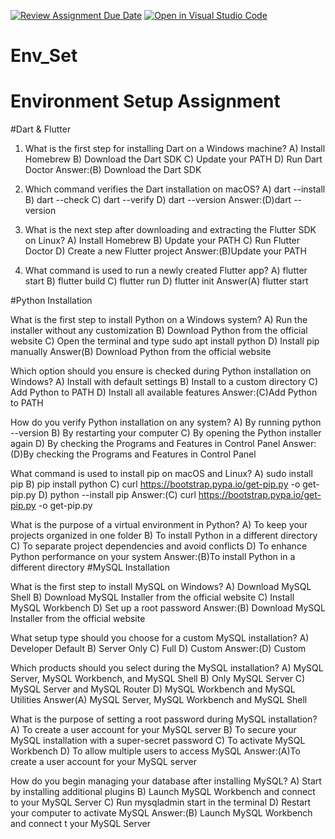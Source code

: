 [![Review Assignment Due Date](https://classroom.github.com/assets/deadline-readme-button-22041afd0340ce965d47ae6ef1cefeee28c7c493a6346c4f15d667ab976d596c.svg)](https://classroom.github.com/a/vnsr1XuU)
[![Open in Visual Studio Code](https://classroom.github.com/assets/open-in-vscode-2e0aaae1b6195c2367325f4f02e2d04e9abb55f0b24a779b69b11b9e10269abc.svg)](https://classroom.github.com/online_ide?assignment_repo_id=15792817&assignment_repo_type=AssignmentRepo)
# Env_Set

# Environment Setup Assignment

#Dart & Flutter
1. What is the first step for installing Dart on a Windows machine?
A) Install Homebrew
B) Download the Dart SDK
C) Update your PATH
D) Run Dart Doctor
Answer:(B) Download the Dart SDK

2. Which command verifies the Dart installation on macOS?
A) dart --install
B) dart --check
C) dart --verify
D) dart --version
Answer:(D)dart --version

3. What is the next step after downloading and extracting the Flutter SDK on Linux?
A) Install Homebrew
B) Update your PATH
C) Run Flutter Doctor
D) Create a new Flutter project
Answer:(B)Update your PATH

4. What command is used to run a newly created Flutter app?
A) flutter start
B) flutter build
C) flutter run
D) flutter init
Answer(A) flutter start 

#Python Installation

What is the first step to install Python on a Windows system?
A) Run the installer without any customization
B) Download Python from the official website
C) Open the terminal and type sudo apt install python
D) Install pip manually
Answer(B) Download Python from the official website

Which option should you ensure is checked during Python installation on Windows?
A) Install with default settings
B) Install to a custom directory
C) Add Python to PATH
D) Install all available features
Answer:(C)Add Python to PATH

How do you verify Python installation on any system?
A) By running python --version
B) By restarting your computer
C) By opening the Python installer again
D) By checking the Programs and Features in Control Panel
Answer:(D)By checking the Programs and Features in Control Panel 

What command is used to install pip on macOS and Linux?
A) sudo install pip
B) pip install python
C) curl https://bootstrap.pypa.io/get-pip.py -o get-pip.py
D) python --install pip
Answer:(C) curl https://bootstrap.pypa.io/get-pip.py -o get-pip.py

What is the purpose of a virtual environment in Python?
A) To keep your projects organized in one folder
B) To install Python in a different directory
C) To separate project dependencies and avoid conflicts
D) To enhance Python performance on your system
Answer:(B)To install Python in a different directory 
#MySQL Installation

What is the first step to install MySQL on Windows?
A) Download MySQL Shell
B) Download MySQL Installer from the official website
C) Install MySQL Workbench
D) Set up a root password
Answer:(B) Download MySQL Installer from the official website 

What setup type should you choose for a custom MySQL installation?
A) Developer Default
B) Server Only
C) Full
D) Custom
Answer:(D) Custom 

Which products should you select during the MySQL installation?
A) MySQL Server, MySQL Workbench, and MySQL Shell
B) Only MySQL Server
C) MySQL Server and MySQL Router
D) MySQL Workbench and MySQL Utilities
Answer(A) MySQL Server, MySQL Workbench and MySQL Shell

What is the purpose of setting a root password during MySQL installation?
A) To create a user account for your MySQL server
B) To secure your MySQL installation with a super-secret password
C) To activate MySQL Workbench
D) To allow multiple users to access MySQL
Answer:(A)To create a user account for your MySQL server

How do you begin managing your database after installing MySQL?
A) Start by installing additional plugins
B) Launch MySQL Workbench and connect to your MySQL Server
C) Run mysqladmin start in the terminal
D) Restart your computer to activate MySQL
Answer:(B) Launch MySQL Workbench and connect t your MySQL Server
